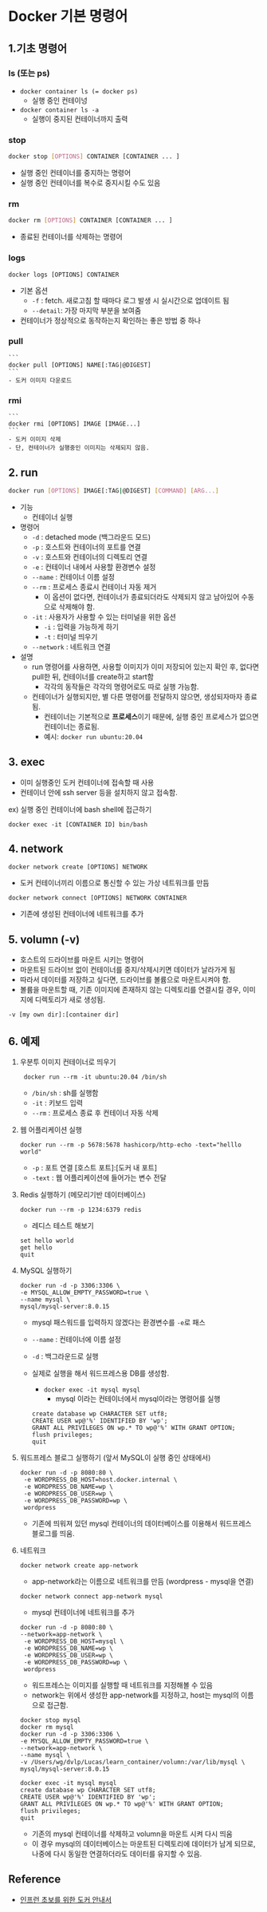 # Docker 기본 명령어

## 1.기초 명령어

### ls (또는 ps)

- `docker container ls (= docker ps)`
	- 실행 중인 컨테이넝
- `docker container ls -a`
	- 실행이 중지된 컨테이너까지 출력


### stop
```bash
docker stop [OPTIONS] CONTAINER [CONTAINER ... ]
```

- 실행 중인 컨테이너를 중지하는 명령어
- 실행 중인 컨테이너를 복수로 중지시킬 수도 있음


### rm
```bash
docker rm [OPTIONS] CONTAINER [CONTAINER ... ]
```

- 종료된 컨테이너를 삭제하는 명령어


### logs
```
docker logs [OPTIONS] CONTAINER
```
- 기본 옵션
	- `-f` : fetch. 새로고침 할 때마다 로그 발생 시 실시간으로 업데이트 됨
	- `--detail`: 가장 마지막 부분을 보여줌
- 컨테이너가 정상적으로 동작하는지 확인하는 좋은 방법 중 하나


### pull 

	```
	docker pull [OPTIONS] NAME[:TAG|@DIGEST]
	```
	- 도커 이미지 다운로드

### rmi

	```
	docker rmi [OPTIONS] IMAGE [IMAGE...]
	```
	- 도커 이미지 삭제
	- 단, 컨테이너가 실행중인 이미지는 삭제되지 않음.

## 2. run

```bash
docker run [OPTIONS] IMAGE[:TAG|@DIGEST] [COMMAND] [ARG...]
```
- 기능
	- 컨테이너 실행
- 명령어
	- `-d` : detached mode (백그라운드 모드)
	- `-p` : 호스트와 컨테이너의 포트를 연결
	- `-v` : 호스트와 컨테이너의 디렉토리 연결
	- `-e` : 컨테이너 내에서 사용할 환경변수 설정
	- `--name` : 컨테이너 이름 설정
	- `--rm` : 프로세스 종료시 컨테이너 자동 제거
		- 이 옵션이 없다면, 컨테이너가 종료되더라도 삭제되지 않고 남아있어 수동으로 삭제해야 함.
	- `-it` : 사용자가 사용할 수 있는 터미널을 위한 옵션
		- `-i` : 입력을 가능하게 하기
		- `-t` : 터미널 띄우기
	- `--network` : 네트워크 연결
- 설명
	- run 명령어를 사용하면, 사용할 이미지가 이미 저장되어 있는지 확인 후, 없다면 pull한 뒤, 컨테이너를 create하고 start함 
		- 각각의 동작들은 각각의 명령어로도 따로 실행 가능함.
	- 컨테이너가 실행되지만, 별 다른 명령어를 전달하지 않으면, 생성되자마자 종료됨.
		- 컨테이너는 기본적으로 **프로세스**이기 때문에, 실행 중인 프로세스가 없으면 컨테이너는 종료됨.
		- 예시: `docker run ubuntu:20.04`


## 3. exec

- 이미 실행중인 도커 컨테이너에 접속할 때 사용
- 컨테이너 안에 ssh server 등을 설치하지 않고 접속함.

ex) 실행 중인 컨테이너에 bash shell에 접근하기
```
docker exec -it [CONTAINER ID] bin/bash
```


## 4. network

```
docker network create [OPTIONS] NETWORK
```

- 도커 컨테이너끼리 이름으로 통신할 수 있는 가상 네트워크를 만듬


```
docker network connect [OPTIONS] NETWORK CONTAINER
```

- 기존에 생성된 컨테이너에 네트워크를 추가

## 5. volumn (-v)

- 호스트의 드라이브를 마운트 시키는 명령어
- 마운트된 드라이브 없이 컨테이너를 중지/삭제시키면 데이터가 날라가게 됨
- 따라서 데이터를 저장하고 싶다면, 드라이브를 볼륨으로 마운트시켜야 함.
- 볼륨을 마운트할 때, 기존 이미지에 존재하지 않는 디렉토리를 연결시킬 경우, 이미지에 디렉토리가 새로 생성됨.

```
-v [my own dir]:[container dir]
```



## 6. 예제

1. 우분투 이미지 컨테이너로 띄우기
	
	```
	 docker run --rm -it ubuntu:20.04 /bin/sh
	```
	- `/bin/sh` : sh를 실행함
	- `-it` : 키보드 입력
	- `--rm` : 프로세스 종료 후 컨테이너 자동 삭제

2. 웹 어플리케이션 실행
	
	```
	docker run --rm -p 5678:5678 hashicorp/http-echo -text="helllo world" 
	```
	- `-p` : 포트 연결 [호스트 포트]:[도커 내 포트]
	- `-text` : 웹 어플리케이션에 들어가는 변수 전달
	
3. Redis 실행하기 (메모리기반 데이터베이스)
	
	```
	docker run --rm -p 1234:6379 redis
	```	
	- 레디스 테스트 해보기

	```
	set hello world
	get hello
	quit
	```
4. MySQL 실행하기
	
	```
	docker run -d -p 3306:3306 \
	-e MYSQL_ALLOW_EMPTY_PASSWORD=true \
	--name mysql \
	mysql/mysql-server:8.0.15
	```	
	- mysql 패스워드를 입력하지 않겠다는 환경변수를 `-e`로 패스
	- `--name` : 컨테이너에 이름 설정
	- `-d` : 백그라운드로 실행

	- 실제로 실행을 해서 워드프레스용 DB를 생성함.
		- `docker exec -it mysql mysql`
			- mysql 이라는 컨테이너에서 mysql이라는 명령어를 실행
		```
		create database wp CHARACTER SET utf8;
		CREATE USER wp@'%' IDENTIFIED BY 'wp';
		GRANT ALL PRIVILEGES ON wp.* TO wp@'%' WITH GRANT OPTION;
		flush privileges;
		quit
		```
	
	
5. 워드프레스 블로그 실행하기 (앞서 MySQL이 실행 중인 상태에서)
	
	```
	docker run -d -p 8080:80 \
	 -e WORDPRESS_DB_HOST=host.docker.internal \
	 -e WORDPRESS_DB_NAME=wp \
	 -e WORDPRESS_DB_USER=wp \
	 -e WORDPRESS_DB_PASSWORD=wp \
	 wordpress
	 ```
	 - 기존에 띄워져 있던 mysql 컨테이너의 데이터베이스를 이용해서 워드프레스 블로그를 띄움.
		
6. 네트워크

	```
	docker network create app-network
	```
	- app-network라는 이름으로 네트워크를 만듬 (wordpress - mysql을 연결)

	
	```
	docker network connect app-network mysql
	```
	- mysql 컨테이너에 네트워크를 추가

	
	```
	docker run -d -p 8080:80 \
	--network=app-network \
	 -e WORDPRESS_DB_HOST=mysql \
	 -e WORDPRESS_DB_NAME=wp \
	 -e WORDPRESS_DB_USER=wp \
	 -e WORDPRESS_DB_PASSWORD=wp \
	 wordpress
	```
	- 워드프레스는 이미지를 실행할 때 네트워크를 지정해볼 수 있음
	- network는 위에서 생성한 app-network를 지정하고, host는 mysql의 이름으로 접근함.

	```
	docker stop mysql
	docker rm mysql
	docker run -d -p 3306:3306 \
	-e MYSQL_ALLOW_EMPTY_PASSWORD=true \
	--network=app-network \
	--name mysql \
	-v /Users/wg/dvlp/Lucas/learn_container/volumn:/var/lib/mysql \
	mysql/mysql-server:8.0.15
	
	docker exec -it mysql mysql
	create database wp CHARACTER SET utf8;
	CREATE USER wp@'%' IDENTIFIED BY 'wp';
	GRANT ALL PRIVILEGES ON wp.* TO wp@'%' WITH GRANT OPTION;
	flush privileges;
	quit	
	```
	- 기존의 mysql 컨테이너를 삭제하고 volumn을 마운트 시켜 다시 띄움
	- 이 경우 mysql의 데이터베이스는 마운트된 디렉토리에 데이터가 남게 되므로, 나중에 다시 동일한 연결하더라도 데이터를 유지할 수 있음.		

## Reference

- [인프런 초보를 위한 도커 안내서](https://www.inflearn.com/course/%EB%8F%84%EC%BB%A4-%EC%9E%85%EB%AC%B8#)